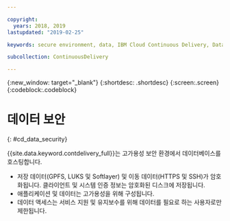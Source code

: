 ```yaml
---

copyright:
  years: 2018, 2019
lastupdated: "2019-02-25"

keywords: secure environment, data, IBM Cloud Continuous Delivery, Data

subcollection: ContinuousDelivery

---
```


{:new_window: target="_blank"}
{:shortdesc: .shortdesc}
{:screen:.screen}
{:codeblock:.codeblock}


# 데이터 보안    
{: #cd_data_security}  

{{site.data.keyword.contdelivery_full}}는 고가용성 보안 환경에서 데이터베이스를 호스팅합니다.
   * 저장 데이터(GPFS, LUKS 및 Softlayer) 및 이동 데이터(HTTPS 및 SSH)가 암호화됩니다. 클라이언트 및 시스템 인증 정보는 암호화된 디스크에 저장됩니다.
   * 애플리케이션 및 데이터는 고가용성을 위해 구성됩니다.
   * 데이터 액세스는 서비스 지원 및 유지보수를 위해 데이터를 필요로 하는 사용자로만 제한됩니다.
